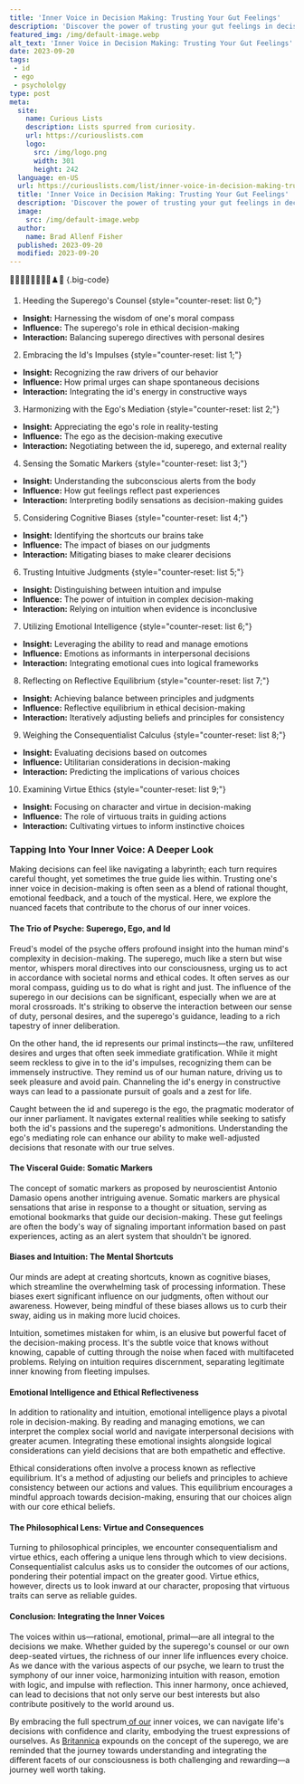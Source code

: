 ```yaml
---
title: 'Inner Voice in Decision Making: Trusting Your Gut Feelings'
description: 'Discover the power of trusting your gut feelings in decision making. Unleash your inner voice and make confident choices. Let curiosity guide you.'
featured_img: /img/default-image.webp
alt_text: 'Inner Voice in Decision Making: Trusting Your Gut Feelings'
date: 2023-09-20
tags:
 - id
 - ego
 - psychololgy
type: post
meta:
  site:
    name: Curious Lists
    description: Lists spurred from curiosity.
    url: https://curiouslists.com
    logo:
      src: /img/logo.png
      width: 301
      height: 242
  language: en-US
  url: https://curiouslists.com/list/inner-voice-in-decision-making-trusting-your-gut-feelings
  title: 'Inner Voice in Decision Making: Trusting Your Gut Feelings'
  description: 'Discover the power of trusting your gut feelings in decision making. Unleash your inner voice and make confident choices. Let curiosity guide you.'
  image:
    src: /img/default-image.webp
  author:
    name: Brad Allenf Fisher
  published: 2023-09-20
  modified: 2023-09-20
---
```



🤔🧠💭🔄✨🔮🎲🎯♟️🏹 {.big-code}

1. Heeding the Superego's Counsel {style="counter-reset: list 0;"}
  - **Insight:** Harnessing the wisdom of one's moral compass
  - **Influence:** The superego's role in ethical decision-making
  - **Interaction:** Balancing superego directives with personal desires

2. Embracing the Id's Impulses {style="counter-reset: list 1;"}
  - **Insight:** Recognizing the raw drivers of our behavior
  - **Influence:** How primal urges can shape spontaneous decisions
  - **Interaction:** Integrating the id's energy in constructive ways

3. Harmonizing with the Ego's Mediation {style="counter-reset: list 2;"}
  - **Insight:** Appreciating the ego's role in reality-testing
  - **Influence:** The ego as the decision-making executive
  - **Interaction:** Negotiating between the id, superego, and external reality

4. Sensing the Somatic Markers {style="counter-reset: list 3;"}
  - **Insight:** Understanding the subconscious alerts from the body
  - **Influence:** How gut feelings reflect past experiences
  - **Interaction:** Interpreting bodily sensations as decision-making guides

5. Considering Cognitive Biases {style="counter-reset: list 4;"}
  - **Insight:** Identifying the shortcuts our brains take
  - **Influence:** The impact of biases on our judgments
  - **Interaction:** Mitigating biases to make clearer decisions

6. Trusting Intuitive Judgments {style="counter-reset: list 5;"}
  - **Insight:** Distinguishing between intuition and impulse
  - **Influence:** The power of intuition in complex decision-making
  - **Interaction:** Relying on intuition when evidence is inconclusive

7. Utilizing Emotional Intelligence {style="counter-reset: list 6;"}
  - **Insight:** Leveraging the ability to read and manage emotions
  - **Influence:** Emotions as informants in interpersonal decisions
  - **Interaction:** Integrating emotional cues into logical frameworks

8. Reflecting on Reflective Equilibrium {style="counter-reset: list 7;"}
  - **Insight:** Achieving balance between principles and judgments
  - **Influence:** Reflective equilibrium in ethical decision-making
  - **Interaction:** Iteratively adjusting beliefs and principles for consistency

9. Weighing the Consequentialist Calculus {style="counter-reset: list 8;"}
  - **Insight:** Evaluating decisions based on outcomes
  - **Influence:** Utilitarian considerations in decision-making
  - **Interaction:** Predicting the implications of various choices

10. Examining Virtue Ethics {style="counter-reset: list 9;"}
  - **Insight:** Focusing on character and virtue in decision-making
  - **Influence:** The role of virtuous traits in guiding actions
  - **Interaction:** Cultivating virtues to inform instinctive choices


### Tapping Into Your Inner Voice: A Deeper Look

Making decisions can feel like navigating a labyrinth; each turn requires careful thought, yet sometimes the true guide lies within. Trusting one's inner voice in decision-making is often seen as a blend of rational thought, emotional feedback, and a touch of the mystical. Here, we explore the nuanced facets that contribute to the chorus of our inner voices.

#### The Trio of Psyche: Superego, Ego, and Id

Freud's model of the psyche offers profound insight into the human mind's complexity in decision-making. The superego, much like a stern but wise mentor, whispers moral directives into our consciousness, urging us to act in accordance with societal norms and ethical codes. It often serves as our moral compass, guiding us to do what is right and just. The influence of the superego in our decisions can be significant, especially when we are at moral crossroads. It's striking to observe the interaction between our sense of duty, personal desires, and the superego's guidance, leading to a rich tapestry of inner deliberation.

On the other hand, the id represents our primal instincts—the raw, unfiltered desires and urges that often seek immediate gratification. While it might seem reckless to give in to the id's impulses, recognizing them can be immensely instructive. They remind us of our human nature, driving us to seek pleasure and avoid pain. Channeling the id's energy in constructive ways can lead to a passionate pursuit of goals and a zest for life.

Caught between the id and superego is the ego, the pragmatic moderator of our inner parliament. It navigates external realities while seeking to satisfy both the id's passions and the superego's admonitions. Understanding the ego's mediating role can enhance our ability to make well-adjusted decisions that resonate with our true selves.

#### The Visceral Guide: Somatic Markers

The concept of somatic markers as proposed by neuroscientist Antonio Damasio opens another intriguing avenue. Somatic markers are physical sensations that arise in response to a thought or situation, serving as emotional bookmarks that guide our decision-making. These gut feelings are often the body's way of signaling important information based on past experiences, acting as an alert system that shouldn't be ignored.

#### Biases and Intuition: The Mental Shortcuts

Our minds are adept at creating shortcuts, known as cognitive biases, which streamline the overwhelming task of processing information. These biases exert significant influence on our judgments, often without our awareness. However, being mindful of these biases allows us to curb their sway, aiding us in making more lucid choices.

Intuition, sometimes mistaken for whim, is an elusive but powerful facet of the decision-making process. It's the subtle voice that knows without knowing, capable of cutting through the noise when faced with multifaceted problems. Relying on intuition requires discernment, separating legitimate inner knowing from fleeting impulses.

#### Emotional Intelligence and Ethical Reflectiveness

In addition to rationality and intuition, emotional intelligence plays a pivotal role in decision-making. By reading and managing emotions, we can interpret the complex social world and navigate interpersonal decisions with greater acumen. Integrating these emotional insights alongside logical considerations can yield decisions that are both empathetic and effective.

Ethical considerations often involve a process known as reflective equilibrium. It's a method of adjusting our beliefs and principles to achieve consistency between our actions and values. This equilibrium encourages a mindful approach towards decision-making, ensuring that our choices align with our core ethical beliefs.

#### The Philosophical Lens: Virtue and Consequences

Turning to philosophical principles, we encounter consequentialism and virtue ethics, each offering a unique lens through which to view decisions. Consequentialist calculus asks us to consider the outcomes of our actions, pondering their potential impact on the greater good. Virtue ethics, however, directs us to look inward at our character, proposing that virtuous traits can serve as reliable guides.

#### Conclusion: Integrating the Inner Voices

The voices within us—rational, emotional, primal—are all integral to the decisions we make. Whether guided by the superego's counsel or our own deep-seated virtues, the richness of our inner life influences every choice. As we dance with the various aspects of our psyche, we learn to trust the symphony of our inner voice, harmonizing intuition with reason, emotion with logic, and impulse with reflection. This inner harmony, once achieved, can lead to decisions that not only serve our best interests but also contribute positively to the world around us. 

By embracing the full spectrum[  of   our](https://curiouslists.com/list/inner-dialogue-in-literature-a-reflection-of-the-human-psyche) inner voices, we can navigate life's decisions with confidence and clarity, embodying the truest expressions of ourselves. As [Britannica](https://www.britannica.com/science/superego) expounds on the concept of the superego, we are reminded that the journey towards understanding and integrating the different facets of our consciousness is both challenging and rewarding—a journey well worth taking.
